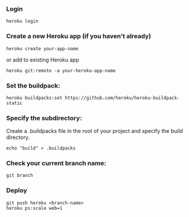 ### Login
```
heroku login
```

### Create a new Heroku app (if you haven't already)
```
heroku create your-app-name
```
or add to existing Heroku app
```
heroku git:remote -a your-heroku-app-name
```

### Set the buildpack:
```
heroku buildpacks:set https://github.com/heroku/heroku-buildpack-static
```

### Specify the subdirectory: 
Create a .buildpacks file in the root of your project and specify the build directory.
```
echo "build" > .buildpacks
```

### Check your current branch name:
```
git branch
```

### Deploy
```
git push heroku <branch-name>
heroku ps:scale web=1
```
